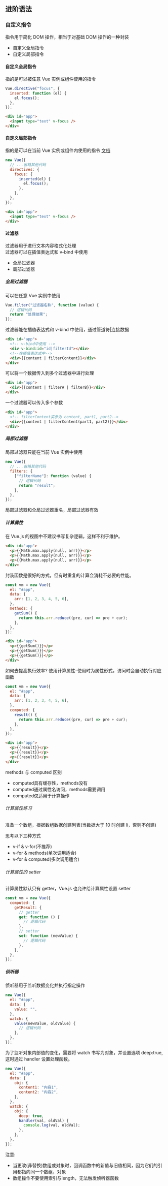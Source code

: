 ## 进阶语法

### 自定义指令

指令用于简化 DOM 操作，相当于对基础 DOM 操作的一种封装

<ul>
<li>自定义全局指令</li>
<li>自定义局部指令</li>
</ul>

#### 自定义全局指令

指的是可以被任意 Vue 实例或组件使用的指令

```js
Vue.directive("focus", {
  inserted: function (el) {
    el.focus();
  },
});
```

```html
<div id="app">
  <input type="text" v-focus />
</div>
```

#### 自定义局部指令

指的是可以在当前 Vue 实例或组件内使用的指令 [文档](https://v2.cn.vuejs.org/v2/guide/custom-directive.html)

```js
new Vue({
  // ...省略其他代码
  directives: {
    focus: {
      inserted(el) {
        el.focus();
      },
    },
  },
});
```

```html
<div id="app">
  <input type="text" v-focus />
</div>
```

#### 过滤器

过滤器用于进行文本内容格式化处理 <br/>
过滤器可以在插值表达式和 v-bind 中使用

<ul>
<li>全局过滤器</li>
<li>局部过滤器</li>
</ul>

##### 全局过滤器

可以在任意 Vue 实例中使用

```js
Vue.filter("过滤器名称", function (value) {
  // 逻辑代码
  return "处理结果";
});
```

过滤器能在插值表达式和 v-bind 中使用，通过管道符|连接数据

```html
<div id="app">
  <!-- v-bind中使用 -->
  <div v-bind:id="id|filterId"></div>
  <!--在插值表达式中-->
  <div>{{content | filterContent}}</div>
</div>
```

可以将一个数据传入到多个过滤器中进行处理

```html
<div id="app">
  <div>{{content | filterA | filterB}}</div>
</div>
```

一个过滤器可以传入多个参数

```html
<div id="app">
  <!-- filterContent实参为 content, part1, part2-->
  <div>{{content | filterContent(part1, part2)}}</div>
</div>
```

##### 局部过滤器

局部过滤器只能在当前 Vue 实例中使用

```js
new Vue({
  // ...省略其他代码
  filters: {
    ["filterName"]: function (value) {
      // 逻辑代码
      return "result";
    },
  },
});
```

局部过滤器和全局过滤器重名，局部过滤器有效

##### 计算属性

在 Vue.js 的视图中不建议书写复杂逻辑，这样不利于维护。

```html
<div id="app">
  <p>{{Math.max.apply(null, arr)}}</p>
  <p>{{Math.max.apply(null, arr)}}</p>
  <p>{{Math.max.apply(null, arr)}}</p>
</div>
```

封装函数是很好的方式，但有时重复的计算会消耗不必要的性能。

```js
const vm = new Vue({
  el: "#app",
  data: {
    arr: [1, 2, 3, 4, 5, 6],
  },
  methods: {
    getSum() {
      return this.arr.reduce((pre, cur) => pre + cur);
    },
  },
});
```

```html
<div id="app">
  <p>{{getSum()}}</p>
  <p>{{getSum()}}</p>
  <p>{{getSum()}}</p>
</div>
```

如何去提高执行效率? 使用计算属性-使用时为属性形式，访问时会自动执行对应函数

```js
const vm = new Vue({
  el: "#app",
  data: {
    arr: [1, 2, 3, 4, 5, 6],
  },
  computed: {
    result() {
      return this.arr.reduce((pre, cur) => pre + cur);
    },
  },
});
```

```html
<div id="app">
  <p>{{result}}</p>
  <p>{{result}}</p>
  <p>{{result}}</p>
</div>
```

methods 与 computed 区别

<ul>
<li>computed具有缓存性，methods没有</li>
<li>computed通过属性名访问，methods需要调用</li>
<li>computed仅适用于计算操作</li>
</ul>

###### 计算属性练习

准备一个数组，根据数组数据创建列表(当数据大于 10 时创建 li，否则不创建)

思考以下三种方式

<ul>
<li>v-if & v-for(不推荐)</li>
<li>v-for & methods(单次调用适合)</li>
<li>v-for & computed(多次调用适合)</li>
</ul>

###### 计算属性的 setter

计算属性默认只有 getter，Vue.js 也允许给计算属性设置 setter

```js
const vm = new Vue({
  computed: {
    getResult: {
      // getter
      get: function () {
        // 逻辑代码
      },
      // setter
      set: function (newValue) {
        // 逻辑代码
      },
    },
  },
});
```

##### 侦听器

侦听器用于监听数据变化并执行指定操作

```js
new Vue({
  el: "#app",
  data: {
    value: "",
  },
  watch: {
    value(newValue, oldValue) {
      // 逻辑代码
    },
  },
});
```

为了监听对象内部值的变化，需要将 watch 书写为对象，并设置选项 deep:true, 这时通过 handler 设置处理函数。

```js
new Vue({
  el: "#app",
  data: {
    obj: {
      content1: "内容1",
      content2: "内容2",
    },
  },
  watch: {
    obj: {
      deep: true,
      handler(val, oldVal) {
        console.log(val, oldVal);
      },
    },
  },
});
```

注意:

<ul>
<li>当更改(非替换)数组或对象时，回调函数中的新值与旧值相同，因为它们的引用都指向同一个数组，对象
</li>
<li>数组操作不要使用索引与length，无法触发侦听器函数</li>
</ul>
